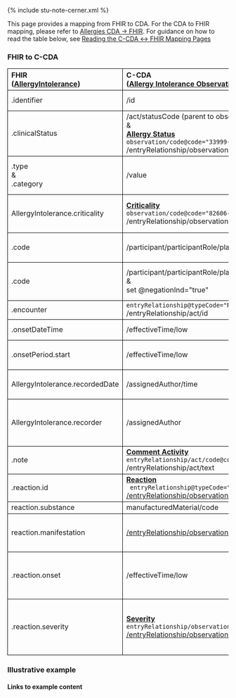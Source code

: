 <style>
td, th {
   border: 1px solid black!important;
}
</style>

{% include stu-note-cerner.xml %}

This page provides a mapping from FHIR to CDA. For the CDA to FHIR mapping, please refer to [Allergies CDA → FHIR](./CF-allergies.html). For guidance on how to read the table below, see [Reading the C-CDA ↔ FHIR Mapping Pages](./mappingGuidance.html)

### FHIR to C-CDA

|FHIR<br/>([AllergyIntolerance](https://build.fhir.org/ig/HL7/US-Core/StructureDefinition-us-core-allergyintolerance.html))|C-CDA<br/>([Allergy Intolerance Observation](http://hl7.org/cda/stds/ccda/draft1/StructureDefinition-2.16.840.1.113883.10.20.22.4.7.html))|Transform Steps|
|:----|:----|:----|
|.identifier|/id|[CDA id ↔ FHIR identifier](mappingGuidance.html#cda-id--fhir-identifier)|
|.clinicalStatus|/act/statusCode (parent to observation)<br/>&<br />**[Allergy Status]()**<br/>```observation/code@code="33999-4"```<br/>/entryRelationship/observation/value|[FHIR clinicalStatus → CDA Allergy Status Observation value](./ConceptMap-FC-AllergyStatus.html)|
|.type<br/>&<br/>.category|/value|[FHIR type → CDA value](ConceptMap-FC-AllergyIntoleranceType.html)<br/>[FHIR category → CDA value](ConceptMap-FC-AllergyIntoleranceCategory.html)|
|AllergyIntolerance.criticality|**[Criticality]()**<br/>```observation/code@code="82606-5"```<br/>/entryRelationship/observation/value|[CDA CD ↔ FHIR CodeableConcept](mappingGuidance.html#cda-coding--fhir-codeableconcept)<br/>[FHIR criticality → CDA Criticality value ](ConceptMap-FC-Criticality.html)|
|.code|/participant/participantRole/playingEntity/code|**Constraint**: When FHIR concept is not a negated concept|
|.code|/participant/participantRole/playingEntity/code<br/>&<br/>set @negationInd="true"|**Constraint**: When FHIR concept represents negated concept|
|.encounter|```entryRelationship@typeCode="REFR"```<br/>/entryRelationship/act/id||
|.onsetDateTime|/effectiveTime/low|[CDA ↔ FHIR Time/Dates](mappingGuidance.html#cda--fhir-timedates)|
|.onsetPeriod.start|/effectiveTime/low|effectiveTime/high should not be mapped from onsetPeriod|
|AllergyIntolerance.recordedDate|/assignedAuthor/time|These are not necessarily the same author|
|AllergyIntolerance.recorder|/assignedAuthor|[CDA ↔ FHIR Provenance](mappingGuidance.html#cda--fhir-provenance)<br/>Time and author are not necessarily the same|
|.note|**[Comment Activity]()**<br/>```entryRelationship/act/code@code="48767-8"```<br/>/entryRelationship/act/text||
|.reaction.id|**[Reaction]()**<br/>``` entryRelationship@typeCode="MFST"```<br/>[/entryRelationship/observation/id]()|
|reaction.substance|manufacturedMaterial/code||**Needs clarification**
|reaction.manifestation|[/entryRelationship/observation/value]()|Both use SNOMED clinical findings with minor valueSet definition differences|
|.reaction.onset|/effectiveTime/low|Constraint: This should only be used in event that AlleryIntolerance.onset was not available|
|.reaction.severity|**[Severity]()**<br/>```entryRelationship/observation@code="SEV"```<br/>[/entryRelationship/observation/value]()|[FHIR severity → CDA severity value ](ConceptMap-FC-Criticality.html)<br/>This should be nested in CDA within the respective allergic reaction observation|

### Illustrative example

#### Links to example content